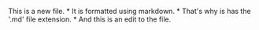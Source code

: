 This is a new file. * It is formatted using markdown. * That's why is has the '.md' file extension. * And this is an edit to the file.
